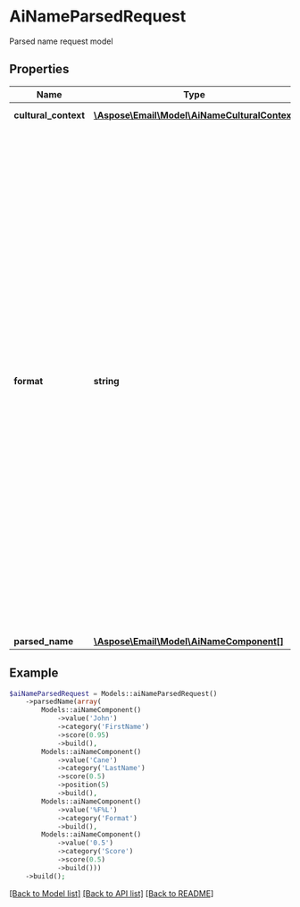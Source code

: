 # AiNameParsedRequest

Parsed name request model

## Properties
Name | Type | Description | Notes
---- | ---- | ----------- | -----
**cultural_context** | [**\Aspose\Email\Model\AiNameCulturalContext**](AiNameCulturalContext.md) | AiName parser cultural context | [optional] 
**format** | **string** | Format of the name. Predefined format can be used by ID, or custom format can be specified. Predefined formats:      /format/default/ (= '%t%F%m%N%L%p')     /format/FN+LN/ (= '%F%L')     /format/title+FN+LN/ (= '%t%F%L')     /format/FN+MN+LN/ (= '%F%M%N%L')     /format/title+FN+MN+LN/ (= '%t%F%M%N%L')     /format/FN+MI+LN/ (= '%F%m%N%L')     /format/title+FN+MI+LN/ (= '%t%F%m%N%L')     /format/LN/ (= '%L')     /format/title+LN/ (= '%t%L')     /format/LN+FN+MN/ (= '%L,%F%M%N')     /format/LN+title+FN+MN/ (= '%L,%t%F%M%N')     /format/LN+FN+MI/ (= '%L,%F%m%N')     /format/LN+title+FN+MI/ (= '%L,%t%F%m%N')  Custom format string - custom combination of characters and the next term placeholders:      '%t' - Title (prefix)     '%F' - First name     '%f' - First initial     '%M' - Middle name(s)     '%m' - Middle initial(s)     '%N' - Nickname     '%L' - Last name     '%l' - Last initial     '%p' - Postfix  If no value for format option was provided, its default value is '%t%F%m%N%L%p' | [optional] 
**parsed_name** | [**\Aspose\Email\Model\AiNameComponent[]**](AiNameComponent.md) | Parsed name | 



## Example
```php
$aiNameParsedRequest = Models::aiNameParsedRequest()
    ->parsedName(array(
        Models::aiNameComponent()
            ->value('John')
            ->category('FirstName')
            ->score(0.95)
            ->build(),
        Models::aiNameComponent()
            ->value('Cane')
            ->category('LastName')
            ->score(0.5)
            ->position(5)
            ->build(),
        Models::aiNameComponent()
            ->value('%F%L')
            ->category('Format')
            ->build(),
        Models::aiNameComponent()
            ->value('0.5')
            ->category('Score')
            ->score(0.5)
            ->build()))
    ->build();
```


[[Back to Model list]](README.md#documentation-for-models) [[Back to API list]](README.md#documentation-for-api-endpoints) [[Back to README]](README.md)

